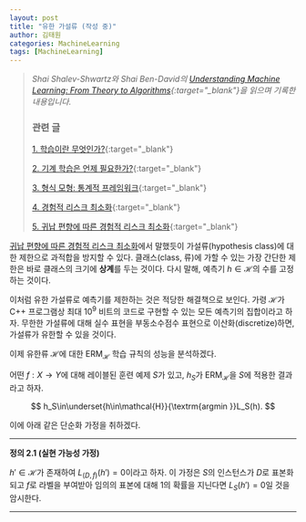 ```yaml
---
layout: post
title: "유한 가설류 (작성 중)"
author: 김태원
categories: MachineLearning
tags: [MachineLearning]
---
```


> *Shai Shalev-Shwartz와 Shai Ben-David의 [Understanding Machine Learning: From Theory to Algorithms](https://www.cs.huji.ac.il/~shais/UnderstandingMachineLearning/understanding-machine-learning-theory-algorithms.pdf){:target="_blank"}을 읽으며 기록한 내용입니다.*
>
> <h3>관련 글</h3>
>
> [1. 학습이란 무엇인가?](https://pangmoo-ktw.github.io/pangmoo-KTW/uml0){:target="_blank"} 
>
> [2. 기계 학습은 언제 필요한가?](https://pangmoo-ktw.github.io/pangmoo-KTW/uml02){:target="_blank"}
>
> [3. 형식 모형: 통계적 프레임워크](https://pangmoo-ktw.github.io/pangmoo-KTW/uml21){:target="_blank"}
>
> [4. 경험적 리스크 최소화](https://pangmoo-ktw.github.io/pangmoo-KTW/uml22){:target="_blank"}
>
> [5. 귀납 편향에 따른 경험적 리스크 최소화](https://pangmoo-ktw.github.io/pangmoo-KTW/uml23){:target="_blank"}

[귀납 편향에 따른 경험적 리스크 최소화](https://pangmoo-ktw.github.io/pangmoo-KTW/uml23)에서 말했듯이 가설류(hypothesis class)에 대한 제한으로 과적합을 방지할  수 있다.
클래스(class, 류)에 가할 수 있는 가장 간단한 제한은 바로 클래스의 크기에 **상계**를 두는 것이다.
다시 말해, 예측기 $h\in\mathcal{H}$의 수를 고정하는 것이다. 

이처럼 유한 가설류로 예측기를 제한하는 것은 적당한 해결책으로 보인다. 
가령 $\mathcal{H}$가 C++ 프로그램상 최대 $10^9$ 비트의 코드로 구현할 수 있는 모든 예측기의 집합이라고 하자. 
무한한 가설류에 대해 실수 표현을 부동소수점수 표현으로 이산화(discretize)하면, 가설류가 유한할 수 있을 것이다.

이제 유한류 $\mathcal{H}$에 대한 $\textrm{ERM}_{\mathcal{H}}$ 학습 규칙의 성능을 분석하겠다.

어떤 $f:X\rightarrow Y$에 대해 레이블된 훈련 예제 $S$가 있고, $h_S$가 $\textrm{ERM}_{\mathcal{H}}$을 $S$에 적용한 결과라고 하자.

$$
h_S\in\underset{h\in\mathcal{H}}{\textrm{argmin }}L_S(h).
$$

이에 아래 같은 단순화 가정을 취하겠다.

---
**정의 2.1 (실현 가능성 가정)**

$h'\in\mathcal{H}$가 존재하여 $L_{(D,f)}(h')=0$이라고 하자. 
이 가정은 $S$의 인스턴스가 $D$로 표본화되고 $f$로 라벨을 부여받아  임의의 표본에 대해 $1$의 확률을 지닌다면 $L_S(h')=0$일 것을 암시한다.

---
